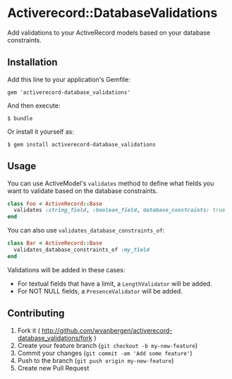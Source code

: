 # Activerecord::DatabaseValidations

Add validations to your ActiveRecord models based on your database constraints.

## Installation

Add this line to your application's Gemfile:

    gem 'activerecord-database_validations'

And then execute:

    $ bundle

Or install it yourself as:

    $ gem install activerecord-database_validations

## Usage

You can use ActiveModel's `validates` method to define what fields you want
to validate based on the database constraints.

``` ruby
class Foo < ActiveRecord::Base
  validates :string_field, :boolean_field, database_constraints: true
end
```

You can also use `validates_database_constraints_of`:

``` ruby
class Bar < ActiveRecord::Base
  validates_database_constraints_of :my_field
end
```

Validations will be added in these cases:

- For textual fields that have a limit, a `LengthValidator` will be added.
- For NOT NULL fields, a `PresenceValidator` will be added.

## Contributing

1. Fork it ( http://github.com/wvanbergen/activerecord-database_validations/fork )
2. Create your feature branch (`git checkout -b my-new-feature`)
3. Commit your changes (`git commit -am 'Add some feature'`)
4. Push to the branch (`git push origin my-new-feature`)
5. Create new Pull Request
